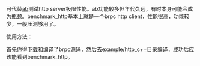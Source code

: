 可代替[ab](https://httpd.apache.org/docs/2.2/programs/ab.html)测试http server极限性能。ab功能较多但年代久远，有时本身可能会成为瓶颈。benchmark_http基本上就是一个brpc http client，性能很高，功能较少，一般压测够用了。

使用方法：

首先你得[下载和编译](getting_started.md)了brpc源码，然后去example/http_c++目录编译，成功后应该能看到benchmark_http。
